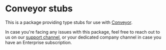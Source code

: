 # Conveyor stubs

This is a package providing type stubs for use with [Conveyor](https://conveyordata.com/).

In case you're facing any issues with this package, feel free to reach out to us on our [support channel](https://conveyordata.slack.com/),
or your dedicated company channel in case you have an Enterprise subscription.
